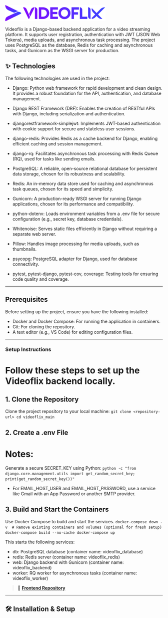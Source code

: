 <img src="./assets/logo_icon.svg" alt="Videoflix Logo" width="320">

Videoflix is a Django-based backend application for a video streaming platform. It supports user registration, authentication with JWT (JSON Web Tokens), media uploads, and asynchronous task processing. The project uses PostgreSQL as the database, Redis for caching and asynchronous tasks, and Gunicorn as the WSGI server for production.

## ✨ Technologies
The following technologies are used in the project:

- Django: Python web framework for rapid development and clean design. It provides a robust foundation for the API, authentication, and database management.

- Django REST Framework (DRF): Enables the creation of RESTful APIs with Django, including serialization and authentication.

- djangorestframework-simplejwt: Implements JWT-based authentication with cookie support for secure and stateless user sessions.

- django-redis: Provides Redis as a cache backend for Django, enabling efficient caching and session management.

- django-rq: Facilitates asynchronous task processing with Redis Queue (RQ), used for tasks like sending emails.

- PostgreSQL: A reliable, open-source relational database for persistent data storage, chosen for its robustness and scalability.

- Redis: An in-memory data store used for caching and asynchronous task queues, chosen for its speed and simplicity.

- Gunicorn: A production-ready WSGI server for running Django applications, chosen for its performance and compatibility.

- python-dotenv: Loads environment variables from a .env file for secure configuration (e.g., secret key, database credentials).

- Whitenoise: Serves static files efficiently in Django without requiring a separate web server.

- Pillow: Handles image processing for media uploads, such as thumbnails.

- psycopg: PostgreSQL adapter for Django, used for database connectivity.

- pytest, pytest-django, pytest-cov, coverage: Testing tools for ensuring code quality and coverage.

---

## Prerequisites

Before setting up the project, ensure you have the following installed:

- Docker and Docker Compose: For running the application in containers.
- Git: For cloning the repository.
- A text editor (e.g., VS Code) for editing configuration files.

---

### Setup Instructions
# Follow these steps to set up the Videoflix backend locally.

## 1. Clone the Repository

Clone the project repository to your local machine:
``
git clone <repository-url>
cd videoflix_main
``

## 2. Create a .env File

# Notes:
Generate a secure SECRET_KEY using Python:
``
python -c "from django.core.management.utils import get_random_secret_key; print(get_random_secret_key())"
``
- For EMAIL_HOST_USER and EMAIL_HOST_PASSWORD, use a service like Gmail with an App Password or another SMTP provider.

## 3. Build and Start the Containers

Use Docker Compose to build and start the services.
``
docker-compose down -v  # Remove existing containers and volumes (optional for fresh setup)
docker-compose build --no-cache
docker-compose up
``

This starts the following services:

- db: PostgreSQL database (container name: videoflix_database)
- redis: Redis server (container name: videoflix_redis)
- web: Django backend with Gunicorn (container name: videoflix_backend)
- worker: RQ worker for asynchronous tasks (container name: videoflix_worker)

> 🔗 **[Frontend Repository ](https://github.com/NoAltF4Dan/Videoflix_frontend)**

---

## 🛠 Installation & Setup
